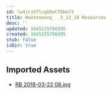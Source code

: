 ```yaml
---
id: lw4jcjU7lcgG8wCfDbm73
title: Hootenanny_ _3_12_18 Resources
desc: ''
updated: 1645225706395
created: 1645225706395
stub: false
isDir: true
---
```

## Imported Assets
- [RB 2018-03-22 08.jpg](/assets/rb-2018-03-22-08.jpg)
